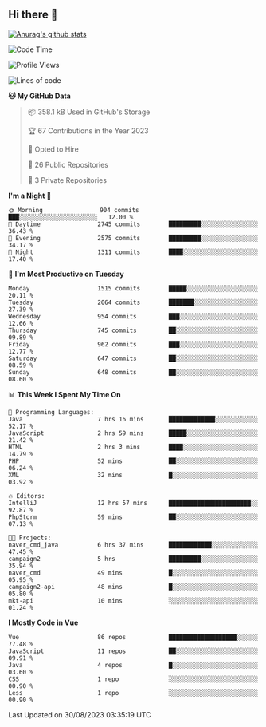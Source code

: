 ## Hi there 👋

[![Anurag's github stats](https://github-readme-stats.vercel.app/api?username=Songwonseok)](https://github.com/anuraghazra/github-readme-stats)



<!--START_SECTION:waka-->
![Code Time](http://img.shields.io/badge/Code%20Time-2%2C484%20hrs%2050%20mins-blue)

![Profile Views](http://img.shields.io/badge/Profile%20Views-1-blue)

![Lines of code](https://img.shields.io/badge/From%20Hello%20World%20I%27ve%20Written-35.0%20million%20lines%20of%20code-blue)

**🐱 My GitHub Data** 

> 📦 358.1 kB Used in GitHub's Storage 
 > 
> 🏆 67 Contributions in the Year 2023
 > 
> 💼 Opted to Hire
 > 
> 📜 26 Public Repositories 
 > 
> 🔑 3 Private Repositories 
 > 
**I'm a Night 🦉** 

```text
🌞 Morning                904 commits         ███░░░░░░░░░░░░░░░░░░░░░░   12.00 % 
🌆 Daytime                2745 commits        █████████░░░░░░░░░░░░░░░░   36.43 % 
🌃 Evening                2575 commits        █████████░░░░░░░░░░░░░░░░   34.17 % 
🌙 Night                  1311 commits        ████░░░░░░░░░░░░░░░░░░░░░   17.40 % 
```
📅 **I'm Most Productive on Tuesday** 

```text
Monday                   1515 commits        █████░░░░░░░░░░░░░░░░░░░░   20.11 % 
Tuesday                  2064 commits        ███████░░░░░░░░░░░░░░░░░░   27.39 % 
Wednesday                954 commits         ███░░░░░░░░░░░░░░░░░░░░░░   12.66 % 
Thursday                 745 commits         ██░░░░░░░░░░░░░░░░░░░░░░░   09.89 % 
Friday                   962 commits         ███░░░░░░░░░░░░░░░░░░░░░░   12.77 % 
Saturday                 647 commits         ██░░░░░░░░░░░░░░░░░░░░░░░   08.59 % 
Sunday                   648 commits         ██░░░░░░░░░░░░░░░░░░░░░░░   08.60 % 
```


📊 **This Week I Spent My Time On** 

```text
💬 Programming Languages: 
Java                     7 hrs 16 mins       █████████████░░░░░░░░░░░░   52.17 % 
JavaScript               2 hrs 59 mins       █████░░░░░░░░░░░░░░░░░░░░   21.42 % 
HTML                     2 hrs 3 mins        ████░░░░░░░░░░░░░░░░░░░░░   14.79 % 
PHP                      52 mins             ██░░░░░░░░░░░░░░░░░░░░░░░   06.24 % 
XML                      32 mins             █░░░░░░░░░░░░░░░░░░░░░░░░   03.92 % 

🔥 Editors: 
IntelliJ                 12 hrs 57 mins      ███████████████████████░░   92.87 % 
PhpStorm                 59 mins             ██░░░░░░░░░░░░░░░░░░░░░░░   07.13 % 

🐱‍💻 Projects: 
naver_cmd_java           6 hrs 37 mins       ████████████░░░░░░░░░░░░░   47.45 % 
campaign2                5 hrs               █████████░░░░░░░░░░░░░░░░   35.94 % 
naver_cmd                49 mins             █░░░░░░░░░░░░░░░░░░░░░░░░   05.95 % 
campaign2-api            48 mins             █░░░░░░░░░░░░░░░░░░░░░░░░   05.80 % 
mkt-api                  10 mins             ░░░░░░░░░░░░░░░░░░░░░░░░░   01.24 % 
```

**I Mostly Code in Vue** 

```text
Vue                      86 repos            ███████████████████░░░░░░   77.48 % 
JavaScript               11 repos            ██░░░░░░░░░░░░░░░░░░░░░░░   09.91 % 
Java                     4 repos             █░░░░░░░░░░░░░░░░░░░░░░░░   03.60 % 
CSS                      1 repo              ░░░░░░░░░░░░░░░░░░░░░░░░░   00.90 % 
Less                     1 repo              ░░░░░░░░░░░░░░░░░░░░░░░░░   00.90 % 
```




 Last Updated on 30/08/2023 03:35:19 UTC
<!--END_SECTION:waka-->
